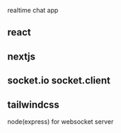 realtime chat app 
<h2>
  react 
</h2>
<h2>
nextjs 
</h2>
<h2>
  socket.io 
  socket.client 
</h2>
<h2>
  tailwindcss
</h2>
node(express) for websocket server
